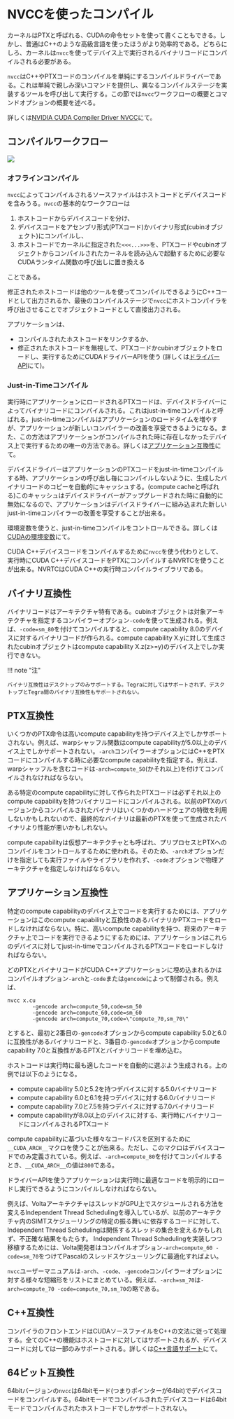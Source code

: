 # NVCCを使ったコンパイル
カーネルはPTXと呼ばれる、CUDAの命令セットを使って書くこともできる。しかし、普通はC++のような高級言語を使ったほうがより効率的である。どちらにしろ、カーネルは`nvcc`を使ってデバイス上で実行されるバイナリコードにコンパイルされる必要がある。

`nvcc`はC++やPTXコードのコンパイルを単純にするコンパイルドライバーである。これは単純で親しみ深いコマンドを提供し、異なるコンパイルステージを実装するツールを呼び出して実行する。この節では`nvcc`ワークフローの概要とコマンドオプションの概要を述べる。

詳しくは[NVIDIA CUDA Compiler Driver NVCC](https://docs.nvidia.com/cuda/cuda-compiler-driver-nvcc/index.html)にて。

## コンパイルワークフロー

![](https://docs.nvidia.com/cuda/cuda-compiler-driver-nvcc/_images/cuda-compilation-from-cu-to-executable.png)

### オフラインコンパイル
`nvcc`によってコンパイルされるソースファイルはホストコードとデバイスコードを含みうる。`nvcc`の基本的なワークフローは

1. ホストコードからデバイスコードを分け、
1. デバイスコードをアセンブリ形式(PTXコード)かバイナリ形式(cubinオブジェクト)にコンパイルし、
1. ホストコードでカーネルに指定された`<<<...>>>`を、PTXコードやcubinオブジェクトからコンパイルされたカーネルを読み込んで起動するために必要なCUDAランタイム関数の呼び出しに置き換える

ことである。

修正されたホストコードは他のツールを使ってコンパイルできるようにC++コードとして出力されるか、最後のコンパイルステージで`nvcc`にホストコンパイラを呼び出させることでオブジェクトコードとして直接出力される。

アプリケーションは、

- コンパイルされたホストコードをリンクするか、
- 修正されたホストコードを無視して、PTXコードかcubinオブジェクトをロードし、実行するためにCUDAドライバーAPIを使う (詳しくは[ドライバーAPI](https://docs.nvidia.com/cuda/cuda-c-programming-guide/index.html#driver-api)にて)。

### Just-in-Timeコンパイル
実行時にアプリケーションにロードされるPTXコードは、デバイスドライバーによってバイナリコードにコンパイルされる。これはjust-in-timeコンパイルと呼ばれる。just-in-timeコンパイルはアプリケーションのロードタイムを増やすが、アプリケーションが新しいコンパイラーの改善を享受できるようになる。また、この方法はアプリケーションがコンパイルされた時に存在しなかったデバイス上で実行するための唯一の方法である。詳しくは[アプリケーション互換性](#アプリケーション互換性)にて。

デバイスドライバーはアプリケーションのPTXコードをjust-in-timeコンパイルする時、アプリケーションの呼び出し毎にコンパイルしないように、生成したバイナリコードのコピーを自動的にキャッシュする。(compute cacheと呼ばれる)このキャッシュはデバイスドライバーがアップグレードされた時に自動的に無効になるので、アプリケーションはデバイスドライバーに組み込まれた新しいjust-in-timeコンパイラーの改善を享受することが出来る。

環境変数を使うと、just-in-timeコンパイルをコントロールできる。詳しくは[CUDAの環境変数](https://docs.nvidia.com/cuda/cuda-c-programming-guide/index.html#env-vars)にて。

CUDA C++デバイスコードをコンパイルするために`nvcc`を使う代わりとして、実行時にCUDA C++デバイスコードをPTXにコンパイルするNVRTCを使うことが出来る。NVRTCはCUDA C++の実行時コンパイルライブラリである。

## バイナリ互換性
バイナリコードはアーキテクチャ特有である。cubinオブジェクトは対象アーキテクチャを指定するコンパイラーオプション`-code`を使って生成される。例えば、`-code=sm_80`を付けてコンパイルすると、compute capability 8.0のデバイスに対するバイナリコードが作られる。compute capability X.yに対して生成されたcubinオブジェクトはcompute capability X.z(z>=y)のデバイス上でしか実行できない。

!!! note "注"

    バイナリ互換性はデスクトップのみサポートする。Tegraに対してはサポートされず、デスクトップとTegra間のバイナリ互換性もサポートされない。


## PTX互換性
いくつかのPTX命令は高いcompute capabilityを持つデバイス上でしかサポートされない。例えば、warpシャッフル関数はcompute capabilityが5.0以上のデバイス上でしかサポートされない。`-arch`コンパイラーオプションにはC++をPTXコードにコンパイルする時に必要なcompute capabilityを指定する。例えば、warpシャッフルを含むコードは`-arch=compute_50`(かそれ以上)を付けてコンパイルされなければならない。

ある特定のcompute capabilityに対して作られたPTXコードは必ずそれ以上のcompute capabilityを持つバイナリコードにコンパイルされる。以前のPTXのバージョンからコンパイルされたバイナリはいくつかのハードウェアの特徴を利用しないかもしれないので、最終的なバイナリは最新のPTXを使って生成されたバイナリより性能が悪いかもしれない。

compute capabilityは仮想アーキテクチャとも呼ばれ、プリプロセスとPTXへのコンパイルをコントロールするために使われる。そのため、`-arch`オプションだけを指定しても実行ファイルやライブラリを作れず、`-code`オプションで物理アーキテクチャを指定しなければならない。

## アプリケーション互換性
特定のcompute capabilityのデバイス上でコードを実行するためには、アプリケーションはこのcompute capabilityと互換性のあるバイナリかPTXコードをロードしなければならない。特に、高いcompute capabilityを持つ、将来のアーキテクチャ上でコードを実行できるようにするためには、アプリケーションはこれらのデバイスに対してjust-in-timeでコンパイルされるPTXコードをロードしなければならない。

どのPTXとバイナリコードがCUDA C++アプリケーションに埋め込まれるかはコンパイルオプション`-arch`と`-code`または`gencode`によって制御される。例えば、

```
nvcc x.cu
        -gencode arch=compute_50,code=sm_50
        -gencode arch=compute_60,code=sm_60
        -gencode arch=compute_70,code=\"compute_70,sm_70\"
```

とすると、最初と2番目の`-gencode`オプションからcompute capability 5.0と6.0に互換性があるバイナリコードと、3番目の`-gencode`オプションからcompute capability 7.0と互換性があるPTXとバイナリコードを埋め込む。

ホストコードは実行時に最も適したコードを自動的に選ぶよう生成される。上の例では以下のようになる。

- compute capability 5.0と5.2を持つデバイスに対する5.0バイナリコード
- compute capability 6.0と6.1を持つデバイスに対する6.0バイナリコード
- compute capability 7.0と7.5を持つデバイスに対する7.0バイナリコード
- compute capabilityが8.0以上のデバイスに対する、実行時にバイナリコードにコンパイルされるPTXコード

compute capabilityに基づいた様々なコードパスを区別するために`__CUDA_ARCH__`マクロを使うことが出来る。ただし、このマクロはデバイスコードでのみ定義されている。例えば、`-arch=compute_80`を付けてコンパイルするとき、`__CUDA_ARCH__`の値は`800`である。

ドライバーAPIを使うアプリケーションは実行時に最適なコードを明示的にロードし実行できるようにコンパイルしなければならない。

例えば、VoltaアーキテクチャはスレッドがGPU上でスケジュールされる方法を変えるIndependent Thread Schedulingを導入しているが、以前のアーキテクチャ内のSIMTスケジューリングの特定の振る舞いに依存するコードに対して、Independent Thread Schedulingは関係するスレッドの集合を変えるかもしれず、不正確な結果をもたらす。
Independent Thread Schedulingを実装しつつ移植するためには、Volta開発者はコンパイルオプション`-arch=compute_60 -code=sm_70`をつけてPascalのスレッドスケジューリングに最適化すればよい。

`nvcc`ユーザーマニュアルは`-arch`、`-code`、`-gencode`コンパイラーオプションに対する様々な短縮形をリストにまとめている。例えば、`-arch=sm_70`は`-arch=compute_70 -code=compute_70,sm_70`の略である。

## C++互換性
コンパイラのフロントエンドはCUDAソースファイルをC++の文法に従って処理する。全てのC++の機能はホストコードに対してはサポートされるが、デバイスコードに対しては一部のみサポートされる。詳しくは[C++言語サポート](https://docs.nvidia.com/cuda/cuda-c-programming-guide/index.html#c-cplusplus-language-support)にて。

## 64ビット互換性
64bitバージョンの`nvcc`は64bitモード(つまりポインターが64bit)でデバイスコードをコンパイルする。64bitモードでコンパイルされたデバイスコードは64bitモードでコンパイルされたホストコードでしかサポートされない。
